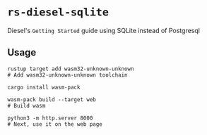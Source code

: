 # `rs-diesel-sqlite`

Diesel's `Getting Started` guide using SQLite instead of Postgresql

## Usage

```
rustup target add wasm32-unknown-unknown
# Add wasm32-unknown-unknown toolchain

cargo install wasm-pack

wasm-pack build --target web
# Build wasm

python3 -m http.server 8000
# Next, use it on the web page
```
